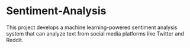 # Sentiment-Analysis
This project develops a machine learning-powered sentiment analysis system that can analyze text from social media platforms like Twitter and Reddit.
